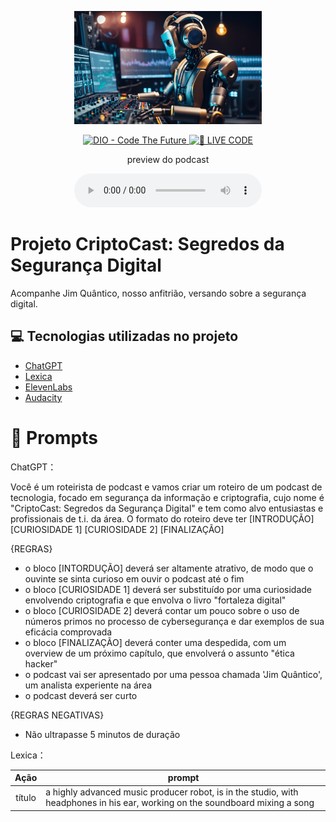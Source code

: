 <p align="center">
<img 
    src="./assets/cover.jpg"
    width="300"
/>
</p>

<p align="center">
<a href="https://dio.me/">
    <img 
        src="https://img.shields.io/badge/DIO-Code_The_Future-28DA77?logo=youtube" 
        alt="DIO - Code The Future">
</a>
<a href="https://dio.me/">
<img 
    src="https://img.shields.io/badge/🔴_LIVE_CODE-FF5E72" 
    alt="🔴 LIVE CODE">
</a>
</p>

<p align="center">
    preview do podcast
</p>

<div align="center">
    <audio src="output/podcast.MP3" controls title="Podcast editado"></audio>
</div>

# Projeto CriptoCast: Segredos da Segurança Digital
Acompanhe Jim Quântico, nosso anfitrião, versando sobre a segurança digital.


## 💻 Tecnologias utilizadas no projeto

- [ChatGPT](https://chat.openai.com/) 
- [Lexica](https://www.lexica.art)
- [ElevenLabs](https://beta.elevenlabs.io/)
- [Audacity](https://www.audacityteam.org/)


# 🧠 Prompts

ChatGPT：

Você é um roteirista de podcast e vamos criar um roteiro de um podcast de tecnologia, focado em segurança da informação e criptografia, cujo nome é "CriptoCast: Segredos da Segurança Digital" e tem como alvo entusiastas e profissionais de t.i. da área.
O formato do roteiro deve ter
[INTRODUÇÃO]
[CURIOSIDADE 1]
[CURIOSIDADE 2]
[FINALIZAÇÃO]

{REGRAS}
- o bloco [INTORDUÇÃO] deverá ser altamente atrativo, de modo que o ouvinte se sinta curioso em ouvir o podcast até o fim
- o bloco [CURIOSIDADE 1] deverá ser substituído por uma curiosidade envolvendo criptografia e que envolva o livro "fortaleza digital"
- o bloco [CURIOSIDADE 2] deverá contar um pouco sobre o uso de números primos no processo de cybersegurança e dar exemplos de sua eficácia comprovada
- o bloco [FINALIZAÇÃO] deverá conter uma despedida, com um overview de um próximo capítulo, que envolverá o assunto "ética hacker"
- o podcast vai ser apresentado por uma pessoa chamada 'Jim Quântico', um analista experiente na área
- o podcast deverá ser curto

{REGRAS NEGATIVAS}
- Não ultrapasse 5 minutos de duração


Lexica：

|  Ação  | prompt                                                                                 |
| :----: | -------------------------------------------------------------------------------------- |
| título | a highly advanced music producer robot, is in the studio, with headphones in his ear, working on the soundboard mixing a song |



